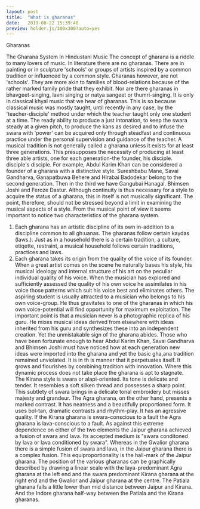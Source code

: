 ```yaml
---
layout: post
title:  "What is gharanas"
date:   2019-08-22 15:39:40
preview: holder.js/300x300?auto=yes
---
```


<!--![Picture 1](holder.js/800x600?auto=yes)-->

Gharanas

The Gharana System
In Hindustani Music
The concept of gharana is a riddle to many lovers of music. In literature there are no gharanas. There are in painting or in sculpture 'schools' or groups of artists inspired by a common tradition or influenced by a common style. Gharanas however, are not 'schools'. They are more akin to families of blood-relations because of the rather marked family pride that they exhibit. Nor are there gharanas in bhavgeet-singing, lavni singing or natya sangeet or thumri-singing. It is only in classical khyal music that we hear of gharanas. This is so because classical music was mostly taught, until recently in any case, by the 'teacher-disciple' method under which the teacher taught only one student at a time. The ready ability to produce a just intonation, to keep the swara steady at a given pitch, to produce the kans as desired and to infuse the swara with 'power' can be acquired only through steadfast and continuous practice under the personal supervision and guidance of the teacher.
A musical tradition is not generally called a gharana unless it exists for at least three generations. This presupposes the necessity of producing at least three able artists, one for each generation-the founder, his disciple. disciple's disciple. For example, Abdul Karim Khan can be considered a founder of a gharana with a distinctive style. Sureshbabu Mane, Savai Gandharva, Ganapatbuwa Behere and Hirabai Badodekar belong to the second generation. Then in the third we have Gangubai Hanagal. Bhimsen Joshi and Feroze Dastur. Although continuity is thus necessary for a style to acquire the status of a gharana, this in itself is not musically significant. The point, therefore, should not be stressed beyond a limit in examining the musical aspects of a style. From the musical point of view it seems important to notice two characteristics of the gharana system.
1) Each gharana has an artistic discipline of its own in-addition to a discipline common to all gh:uanas. The gharanas follow certain kaydas (laws.). Just as in a household there is     a certain tradition, a culture, etiqette, restraint, a musical household follows certain traditions, practices and laws.
2) Each gharana takes its origin from the quality of the voice of its founder. When a great artist comes on the scene he naturally bases his style, his musical ideology and    internal structure of his art on the peculiar individual quality of his voice. When the musician has explored and sufficiently assessed the quality of his own voice he     assimilates in his voice those patterns which suit his voice best and eliminates others.
The aspiring student is usually attracted to a musician who belongs to his own voice-group. He thus gravitates to one of the gharanas in which his own voice-potential will find opportunity for maximum exploitation. The important point is that a musician never is a photographic replica of his guru. He mixes musical ideas derived from elsewhere with ideas inherited from his guru and synthesizes these into an independent creation. Yet the unmistakable sign of the gharana abides. Those who have been fortunate enough to hear Abdul Karim Khan, Savai Gandharva and Bhimsen Joshi must have noticed how at each generation new ideas were imported into the gharana and yet the basic gha,ana tradition remained unviolated. It is in th is manner that it perpetuates itself. It grows and flourishes by combining tradition with innovation. Where this dynamic process does not take place the gharana is apt to stagnate.
The Kirana style is swara or alapi-oriented. Its tone is delicate and tender. It resembles a soft silken thread and possesses a sharp point. This subtlety of swara brings in a delicate tonal embroidery but misses majesty and grandeur. The Agra gharana, on the other hand, presents a marked contrast. It has neatness and a beautifully proportioned form. It uses bol-tan, dramatic contrasts and rhythm-play. It has an agressive quality. If the Kirana gharana is swara-conscious to a fault the Agra gharana is lava-conscious to a fault.
As against this extreme dependence on either of the two elements the Jaipur gharana achieved a fusion of swara and lava. Its accepted medium is "swara conditoned by lava or lava conditioned by swara". Whereas in the Gwalior gharana there is a simple fusion of swara and lava, in the Jaipur gharana there is a complex fusion. This equiproportionality is the hall-mark of the Jaipur gharana. The position of the various gharanas can be graphically described by drawing a linear scale with the laya-predominant Agra gharana at the left end and the swara predominant Kirana gharana at the right end and the Gwalior and Jaipur gharana at the centre. The Patiala gharana falls a little lower than mid distance between Jaipur and Kirana. And the Indore gharana half-way between the Patiala and the Kirana gharanas.

